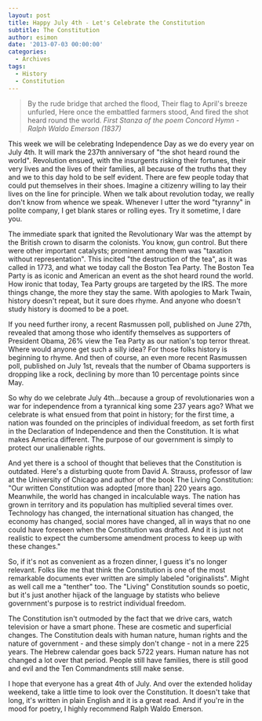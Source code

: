 ```yaml
---
layout: post
title: Happy July 4th - Let's Celebrate the Constitution
subtitle: The Constitution
author: esimon
date: '2013-07-03 00:00:00'
categories:
  - Archives
tags:
  - History
  - Constitution
---
```

> By the rude bridge that arched the flood,
> Their flag to April's breeze unfurled,
> Here once the embattled farmers stood,
> And fired the shot heard round the world.
> _First Stanza of the poem Concord Hymn - Ralph Waldo Emerson (1837)_

This week we will be celebrating Independence Day as we do every year on July 4th. It will mark the 237th anniversary of "the shot heard round the world". Revolution ensued, with the insurgents risking their fortunes, their very lives and the lives of their families, all because of the truths that they and we to this day hold to be self evident. There are few people today that could put themselves in their shoes. Imagine a citizenry willing to lay their lives on the line for principle. When we talk about revolution today, we really don't know from whence we speak. Whenever I utter the word "tyranny" in polite company, I get blank stares or rolling eyes. Try it sometime, I dare you. 

The immediate spark that ignited the Revolutionary War was the attempt by the British crown to disarm the colonists. You know, gun control. But there were other important catalysts; prominent among them was "taxation without representation". This incited "the destruction of the tea", as it was called in 1773, and what we today call the Boston Tea Party. The Boston Tea Party is as iconic and American an event as the shot heard round the world. How ironic that today, Tea Party groups are targeted by the IRS. The more things change, the more they stay the same. With apologies to Mark Twain, history doesn't repeat, but it sure does rhyme. And anyone who doesn't study history is doomed to be a poet. 

If you need further irony, a recent Rasmussen poll, published on June 27th, revealed that among those who identify themselves as supporters of President Obama, 26% view the Tea Party as our nation's top terror threat. Where would anyone get such a silly idea? For those folks history is beginning to rhyme. And then of course, an even more recent Rasmussen poll, published on July 1st, reveals that the number of Obama supporters is dropping like a rock, declining by more than 10 percentage points since May. 

So why do we celebrate July 4th...because a group of revolutionaries won a war for independence from a tyrannical king some 237 years ago? What we celebrate is what ensued from that point in history; for the first time, a nation was founded on the principles of individual freedom, as set forth first in the Declaration of Independence and then the Constitution. It is what makes America different. The purpose of our government is simply to protect our unalienable rights. 

And yet there is a school of thought that believes that the Constitution is outdated. Here's a disturbing quote from David A. Strauss, professor of law at the University of Chicago and author of the book The Living Constitution: "Our written Constitution was adopted [more than] 220 years ago. Meanwhile, the world has changed in incalculable ways. The nation has grown in territory and its population has multiplied several times over. Technology has changed, the international situation has changed, the economy has changed, social mores have changed, all in ways that no one could have foreseen when the Constitution was drafted. And it is just not realistic to expect the cumbersome amendment process to keep up with these changes."

So, if it's not as convenient as a frozen dinner, I guess it's no longer relevant. Folks like me that think the Constitution is one of the most remarkable documents ever written are simply labeled "originalists". Might as well call me a "tenther" too. The "Living" Constitution sounds so poetic, but it's just another hijack of the language by statists who believe government's purpose is to restrict individual freedom. 

The Constitution isn't outmoded by the fact that we drive cars, watch television or have a smart phone. These are cosmetic and superficial changes. The Constitution deals with human nature, human rights and the nature of government - and these simply don't change - not in a mere 225 years. The Hebrew calendar goes back 5722 years. Human nature has not changed a lot over that period. People still have families, there is still good and evil and the Ten Commandments still make sense. 

I hope that everyone has a great 4th of July. And over the extended holiday weekend, take a little time to look over the Constitution. It doesn't take that long, it's written in plain English and it is a great read. And if you're in the mood for poetry, I highly recommend Ralph Waldo Emerson. 

